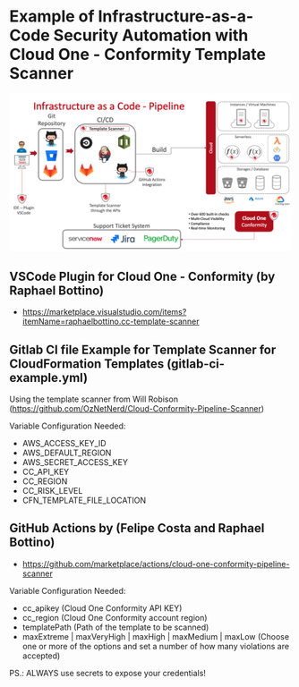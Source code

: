 # Example of Infrastructure-as-a-Code Security Automation with Cloud One - Conformity Template Scanner

![](Diagram/Example_of_diagram_architecture.png)


## VSCode Plugin for Cloud One - Conformity (by Raphael Bottino)
- https://marketplace.visualstudio.com/items?itemName=raphaelbottino.cc-template-scanner

## Gitlab CI file Example for Template Scanner for CloudFormation Templates (gitlab-ci-example.yml)

Using the template scanner from Will Robison (https://github.com/OzNetNerd/Cloud-Conformity-Pipeline-Scanner)

Variable Configuration Needed:

- AWS_ACCESS_KEY_ID
- AWS_DEFAULT_REGION
- AWS_SECRET_ACCESS_KEY
- CC_API_KEY
- CC_REGION
- CC_RISK_LEVEL
- CFN_TEMPLATE_FILE_LOCATION

## GitHub Actions by (Felipe Costa and Raphael Bottino)

- https://github.com/marketplace/actions/cloud-one-conformity-pipeline-scanner

Variable Configuration Needed:

- cc_apikey (Cloud One Conformity API KEY)
- cc_region (Cloud One Conformity account region)
- templatePath (Path of the template to be scanned)
- maxExtreme | maxVeryHigh | maxHigh | maxMedium | maxLow (Choose one or more of the options and set a number of how many violations are accepted)

PS.: ALWAYS use secrets to expose your credentials!